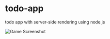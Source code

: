 # todo-app
todo app with server-side rendering using node.js

![Game Screenshot](https://i.ibb.co/VJDpQfj/emoteracer-screenshot.jpg)
